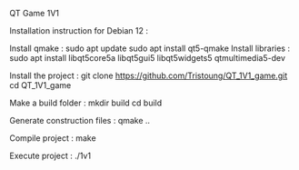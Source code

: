 QT Game 1V1

Installation instruction for Debian 12 : 

Install qmake :
  sudo apt update
  sudo apt install qt5-qmake
Install libraries :
  sudo apt install libqt5core5a libqt5gui5 libqt5widgets5 qtmultimedia5-dev

Install the project :
  git clone https://github.com/Tristoung/QT_1V1_game.git
  cd QT_1V1_game

Make a build folder :
  mkdir build
  cd build

Generate construction files :
  qmake ..

Compile project :
  make

Execute project :
  ./1v1
